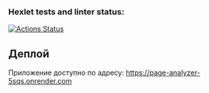 ### Hexlet tests and linter status:
[![Actions Status](https://github.com/Celovechek/python-project-83/actions/workflows/hexlet-check.yml/badge.svg)](https://github.com/Celovechek/python-project-83/actions)

## Деплой
Приложение доступно по адресу: https://page-analyzer-5sqs.onrender.com